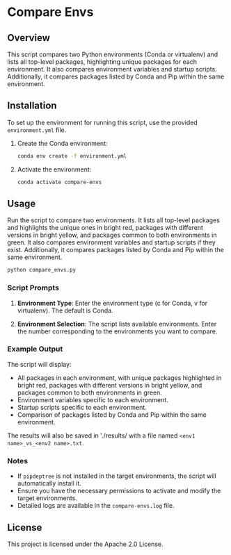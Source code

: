 # Compare Envs

## Overview

This script compares two Python environments (Conda or virtualenv) and lists all top-level packages, highlighting unique packages for each environment. It also compares environment variables and startup scripts. Additionally, it compares packages listed by Conda and Pip within the same environment.

## Installation

To set up the environment for running this script, use the provided `environment.yml` file.

1. Create the Conda environment:

    ```sh
    conda env create -f environment.yml
    ```

2. Activate the environment:

    ```sh
    conda activate compare-envs
    ```

## Usage

Run the script to compare two environments. It lists all top-level packages and highlights the unique ones in bright red, packages with different versions in bright yellow, and packages common to both environments in green. It also compares environment variables and startup scripts if they exist. Additionally, it compares packages listed by Conda and Pip within the same environment.

```sh
python compare_envs.py
```

### Script Prompts

1. **Environment Type**: Enter the environment type (c for Conda, v for virtualenv). The default is Conda.

2. **Environment Selection**: The script lists available environments. Enter the number corresponding to the environments you want to compare.

### Example Output

The script will display:

- All packages in each environment, with unique packages highlighted in bright red, packages with different versions in bright yellow, and packages common to both environments in green.
- Environment variables specific to each environment.
- Startup scripts specific to each environment.
- Comparison of packages listed by Conda and Pip within the same environment.

The results will also be saved in './results/ with a file named `<env1 name>_vs_<env2 name>.txt`.

### Notes

- If `pipdeptree` is not installed in the target environments, the script will automatically install it.
- Ensure you have the necessary permissions to activate and modify the target environments.
- Detailed logs are available in the `compare-envs.log` file.

## License

This project is licensed under the Apache 2.0 License.